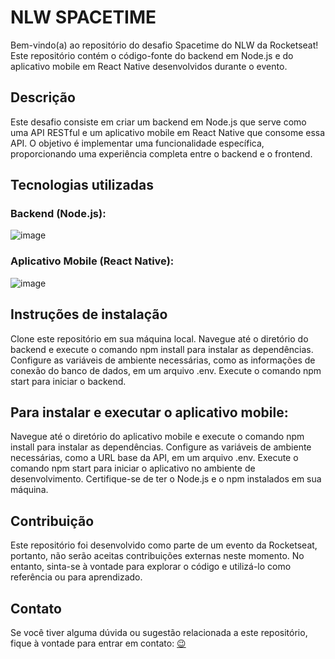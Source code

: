 # NLW SPACETIME
Bem-vindo(a) ao repositório do desafio Spacetime do NLW da Rocketseat! Este repositório contém o código-fonte do backend em Node.js e do aplicativo mobile em React Native desenvolvidos durante o evento.

## Descrição
Este desafio consiste em criar um backend em Node.js que serve como uma API RESTful e um aplicativo mobile em React Native que consome essa API. O objetivo é implementar uma funcionalidade específica, proporcionando uma experiência completa entre o backend e o frontend.

## Tecnologias utilizadas
### Backend (Node.js):
![image](https://github.com/felpsalvs/nlw-spacetime/assets/78622458/fdec2a3e-b39c-47d3-89a7-a99331498648)

### Aplicativo Mobile (React Native):
![image](https://github.com/felpsalvs/nlw-spacetime/assets/78622458/8d0e9eb7-29e3-4203-9eb6-801b7c930715)


## Instruções de instalação
Clone este repositório em sua máquina local.
Navegue até o diretório do backend e execute o comando npm install para instalar as dependências.
Configure as variáveis de ambiente necessárias, como as informações de conexão do banco de dados, em um arquivo .env.
Execute o comando npm start para iniciar o backend.

## Para instalar e executar o aplicativo mobile:

Navegue até o diretório do aplicativo mobile e execute o comando npm install para instalar as dependências.
Configure as variáveis de ambiente necessárias, como a URL base da API, em um arquivo .env.
Execute o comando npm start para iniciar o aplicativo no ambiente de desenvolvimento.
Certifique-se de ter o Node.js e o npm instalados em sua máquina.

## Contribuição
Este repositório foi desenvolvido como parte de um evento da Rocketseat, portanto, não serão aceitas contribuições externas neste momento. No entanto, sinta-se à vontade para explorar o código e utilizá-lo como referência ou para aprendizado.

## Contato
Se você tiver alguma dúvida ou sugestão relacionada a este repositório, fique à vontade para entrar em contato:
[😉](https://www.linkedin.com/in/felipealves-/)
